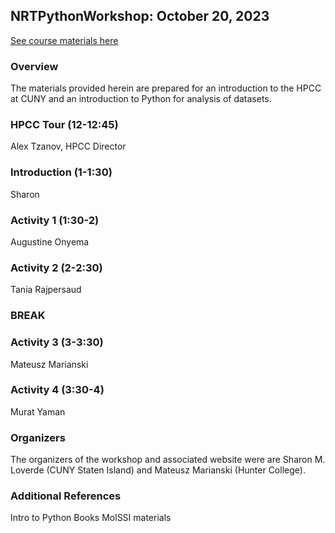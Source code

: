 ## NRTPythonWorkshop: October 20, 2023

[See course materials here](https://github.com/sloverde/NRTPythonWorkshop)

### Overview
The materials provided herein are prepared for an introduction to the HPCC at CUNY and an introduction to Python for analysis of datasets.

### HPCC Tour (12-12:45)
Alex Tzanov, HPCC Director

### Introduction (1-1:30)
Sharon 

### Activity 1 (1:30-2)
Augustine Onyema

### Activity 2 (2-2:30)
Tania Rajpersaud

### BREAK

### Activity 3 (3-3:30)
Mateusz Marianski

### Activity 4 (3:30-4)
Murat Yaman

### Organizers
The organizers of the workshop and associated website were are Sharon M. Loverde (CUNY Staten Island) and Mateusz Marianski (Hunter College).

### Additional References
Intro to Python Books
MolSSI materials
